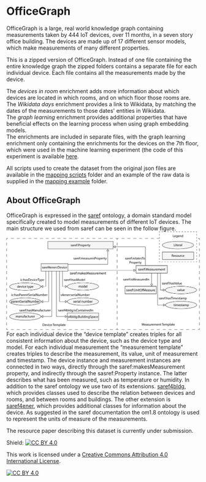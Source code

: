# OfficeGraph

OfficeGraph is a large, real world knowledge graph containing measurements taken by 444 IoT devices, over 11 months, in a seven story office building. The devices are made up of 17 different sensor models, which make measurements of many different properties.

This is a zipped version of OfficeGraph. Instead of one file containing the entire knowledge graph the zipped folders contains a separate file for each individual device. Each file contains all the measurements made by the device.

The _devices in room_ enrichment adds more information about which devices are located in which rooms, and on which floor those rooms are.<br>
The _Wikidata days_ enrichment provides a link to Wikidata, by matching the dates of the measurements to those dates' entities in Wikidata.<br>
The _graph learning_ enrichment provides additional properties that have beneficial effects on the learning process when using graph embedding models.<br>
The enrichments are included in separate files, with the graph learning enrichment only containing the enrichments for the devices on the 7th floor, which were used in the machine learning experiment (the code of this experiment is available [here](https://github.com/RoderickvanderWeerdt/semantic-enrichment-of-IoT-graphs/tree/main/OfficeGraph).

All scripts used to create the dataset from the original json files are available in the [mapping scripts](https://github.com/RoderickvanderWeerdt/OfficeGraph/tree/main/mapping%20scripts) folder and an example of the raw data is supplied in the [mapping example](https://github.com/RoderickvanderWeerdt/OfficeGraph/tree/main/mapping%20example) folder.

## About OfficeGraph

OfficeGraph is expressed in the [saref](https://saref.etsi.org) ontology, a domain standard model specifically created to model measurements of different IoT devices. The main structure we used from saref can be seen in the follow figure.
![Office Graph Main Structure](https://github.com/RoderickvanderWeerdt/OfficeGraph/blob/main/img/officeGraph_overview.png)
For each individual device the “device template” creates triples for all consistent information about the device, such as the device type and model. For each individual measurement the “measurement template” creates triples to describe the measurement, its value, unit of measurement and timestamp. The device instance and measurement instances are connected in two ways, directly through the saref:makesMeasurement property, and indirectly through the sasref:Property instance. The latter describes what has been measured, such as temperature or humidity.
In addition to the saref ontology we use two of its extensions. [saref4bldg](https://saref.etsi.org/saref4bldg/v1.1.2/), which provides classes used to describe the relation between devices and rooms, and between rooms and buildings. The other extension is [saref4ener](https://saref.etsi.org/saref4ener/v1.1.2/), which provides additional classes for information about the device. As suggested in the saref documentation the om1.8 ontology is used to represent the units of measure of the measurements.


The resource paper describing this dataset is currently under submission.


Shield: [![CC BY 4.0][cc-by-shield]][cc-by]

This work is licensed under a
[Creative Commons Attribution 4.0 International License][cc-by].

[![CC BY 4.0][cc-by-image]][cc-by]

[cc-by]: http://creativecommons.org/licenses/by/4.0/
[cc-by-image]: https://i.creativecommons.org/l/by/4.0/88x31.png
[cc-by-shield]: https://img.shields.io/badge/License-CC%20BY%204.0-lightgrey.svg

